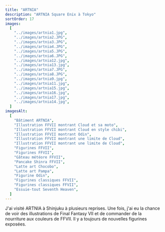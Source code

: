 ```yaml
---
title: "ARTNIA"
description: "ARTNIA Square Enix à Tokyo"
sortOrder: 17
images:
  [
    "../images/artnia1.jpg",
    "../images/artnia2.JPG",
    "../images/artnia3.JPG",
    "../images/artnia4.JPG",
    "../images/artnia5.JPG",
    "../images/artnia6.JPG",
    "../images/artnia12.jpg",
    "../images/artnia13.jpg",
    "../images/artnia7.JPG",
    "../images/artnia8.JPG",
    "../images/artnia9.jpg",
    "../images/artnia11.jpg",
    "../images/artnia15.jpg",
    "../images/artnia16.jpg",
    "../images/artnia17.jpg",
    "../images/artnia14.jpg",
  ]
imagesAlt:
  [
    "Bâtiment ARTNIA",
    "Illustration FFVII montrant Cloud et sa moto",
    "Illustration FFVII montrant Cloud en style chibi",
    "Illustration FFVII montrant Odin",
    "Illustration FFVII montrant une limite de Cloud",
    "Illustration FFVII montrant une limite de Cloud",
    "Figurines FFVII",
    "Figurines FFVII",
    "Gâteau météore FFVII",
    "Pancake Shinra FFVII",
    "Latte art Chocobo",
    "Latte art Pampa",
    "Figurine Odin",
    "Figurines classiques FFVII",
    "Figurines classiques FFVII",
    "Essuie-tout Seventh Heaven",
  ]
---
```


J'ai visité ARTNIA à Shinjuku à plusieurs reprises. Une fois, j'ai eu la chance de voir des illustrations de Final Fantasy VII et de commander de la nourriture aux couleurs de FFVII. Il y a toujours de nouvelles figurines exposées.
